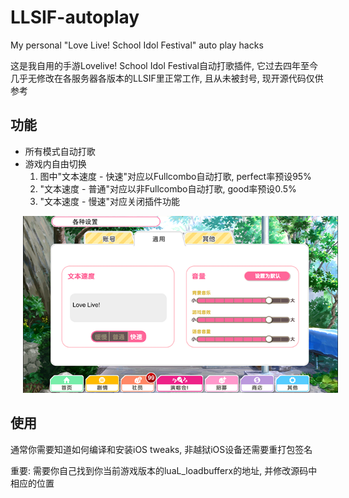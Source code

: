 # LLSIF-autoplay

My personal "Love Live! School Idol Festival" auto play hacks

这是我自用的手游Lovelive! School Idol Festival自动打歌插件, 它过去四年至今几乎无修改在各服务器各版本的LLSIF里正常工作, 且从未被封号, 现开源代码仅供参考

## 功能

- 所有模式自动打歌
- 游戏内自由切换
    1. 图中"文本速度 - 快速"对应以Fullcombo自动打歌, perfect率预设95%
    2. "文本速度 - 普通"对应以非Fullcombo自动打歌, good率预设0.5%
    3. "文本速度 - 慢速"对应关闭插件功能
<img src="./pics/setting.png" hspace="20">

## 使用

通常你需要知道如何编译和安装iOS tweaks, 非越狱iOS设备还需要重打包签名

重要: 需要你自己找到你当前游戏版本的luaL_loadbufferx的地址, 并修改源码中相应的位置





